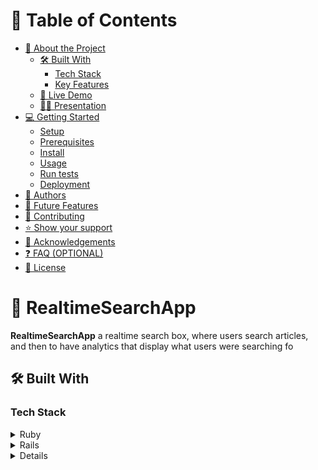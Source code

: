 
# 📗 Table of Contents

- [📖 About the Project](#about-project)
  - [🛠 Built With](#built-with)
    - [Tech Stack](#tech-stack)
    - [Key Features](#key-features)
  - [🚀 Live Demo](#live-demo)
  - [👩‍💻 Presentation](#Presentation)
- [💻 Getting Started](#getting-started)
  - [Setup](#setup)
  - [Prerequisites](#prerequisites)
  - [Install](#install)
  - [Usage](#usage)
  - [Run tests](#run-tests)
  - [Deployment](#triangular_flag_on_post-deployment)
- [👥 Authors](#authors)
- [🔭 Future Features](#future-features)
- [🤝 Contributing](#contributing)
- [⭐️ Show your support](#support)
- [🙏 Acknowledgements](#acknowledgements)
- [❓ FAQ (OPTIONAL)](#faq)
- [📝 License](#license)

<!-- PROJECT DESCRIPTION -->

# 📖 RealtimeSearchApp<a name="about-project"></a>


**RealtimeSearchApp** a realtime search box, where users search articles, and then to have analytics that display what users were searching fo

## 🛠 Built With <a name="built-with"></a>

### Tech Stack <a name="tech-stack"></a>

<details>
  <summary>Ruby</summary>
  <ul>
    <li><a href="https://www.ruby-lang.org/">Ruby</a></li>
  </ul>
</details>

<details>
  <summary>Rails</summary>
  <ul>
    <li><a href="https://guides.rubyonrails.org/">Rails</a></li>
  </ul>
</details>

<details>


<!-- Features -->

### Key Features <a name="key-features"></a>


- **record user input in realtime .**
- **Iultimately display analytics.**
- **& trends on what people are searching for the most**

<p align="right">(<a href="#readme-top">back to top</a>)</p>

## 🚀 Live Demo <a name="live-demo"></a>
[Live Demo]n/a

<p align="right">(<a href="#readme-top">back to top</a>)</p>

## 🚀 Project Presentation <a name="Presentation"></a>
[Presentation]n/a

<p align="right">(<a href="#readme-top">back to top</a>)</p>



<!-- GETTING STARTED -->

## 💻 Getting Started <a name="getting-started"></a>

To get a local copy up and running, follow these steps.

### Prerequisites

In order to run this project you need:

```sh
 gem install rails
```

### Setup

Clone this repository to your desired folder:

```sh  
   git clone https://github.com/Kayjeee/RealtimeSearchApp.git
   cd RealtimeSearchApp
```

### Install

Install this project with:

```sh
  cd RealtimeSearchApp
  bundle install
```

### Usage

To run the project, execute the following command:

```sh
  rails server
```

### Run tests

To run tests, run the following command:

```sh
  rspec
```

<p align="right">(<a href="#readme-top">back to top</a>)</p>


<!-- AUTHORS -->

## 👥 Author <a name="authors"></a>

👤 **Kagiso Sebogodi**
- GitHub: [@githubhandle](https://github.com/Kayjeee/)
- Twitter: [@twitterhandle](https://twitter.com/schoolspun)
- LinkedIn: [LinkedIn](https://www.linkedin.com/in/kagiso/)

<p align="right">(<a href="#readme-top">back to top</a>)</p>i my gro

<!-- FUTURE FEATURES -->

## 🔭 Future Features <a name="future-features"></a>


- [ ] **proper scaling**

<p align="right">(<a href="#readme-top">back to top</a>)</p>

<!-- CONTRIBUTING -->

## 🤝 Contributing <a name="contributing"></a>

Contributions, issues, and feature requests are welcome!

Feel free to check the [https://github.com/RealtimeSearchApp/issues/](../../issues/).

<p align="right">(<a href="#readme-top">back to top</a>)</p>

<!-- SUPPORT -->

## ⭐️ Show your support <a name="support"></a>


If you like this project give me a follow and/or a star

<p align="right">(<a href="#readme-top">back to top</a>)</p>

<!-- ACKNOWLEDGEMENTS -->

## 🙏 Acknowledgments <a name="acknowledgements"></a>

I would like to thank helpjuice for giving me this opportunity to build this amazing project. 


<p align="right">(<a href="#readme-top">back to top</a>)</p>

<!-- LICENSE -->

## 📝 License <a name="license"></a>

>This project is [MIT](./LICENSE) licensed.

<p align="right">(<a href="#readme-top">back to top</a>)</p>